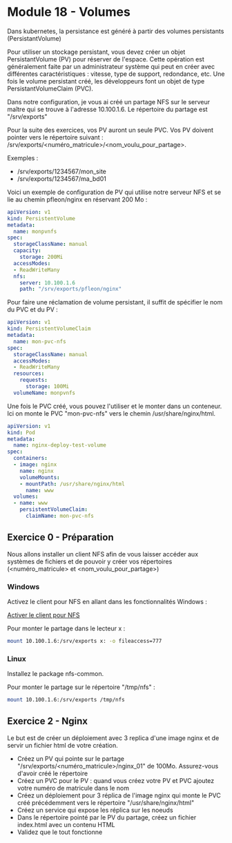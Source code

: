 # Module 18 - Volumes

Dans kubernetes, la persistance est généré à partir des volumes persistants (PersistantVolume)

Pour utiliser un stockage persistant, vous devez créer un objet PersistantVolume (PV) pour réserver de l'espace. Cette opération est généralement faite par un administrateur système qui peut en créer avec différentes caractéristiques : vitesse, type de support, redondance, etc. Une fois le volume persistant créé, les développeurs font un objet de type PersistantVolumeClaim (PVC).

Dans notre configuration, je vous ai créé un partage NFS sur le serveur maître qui se trouve à l'adresse 10.100.1.6. Le répertoire du partage est "/srv/exports"

Pour la suite des exercices, vos PV auront un seule PVC. Vos PV doivent pointer vers le répertoire suivant : /srv/exports/<numéro_matricule>/<nom_voulu_pour_partage>.

Exemples :

- /srv/exports/1234567/mon_site
- /srv/exports/1234567/ma_bd01

Voici un exemple de configuration de PV qui utilise notre serveur NFS et se lie au chemin pfleon/nginx en réservant 200 Mo :

```yaml
apiVersion: v1
kind: PersistentVolume
metadata:
  name: monpvnfs
spec:
  storageClassName: manual
  capacity:
    storage: 200Mi
  accessModes:
  - ReadWriteMany
  nfs:
    server: 10.100.1.6
    path: "/srv/exports/pfleon/nginx"
```

Pour faire une réclamation de volume persistant, il suffit de spécifier le nom du PVC et du PV :

```yaml
apiVersion: v1
kind: PersistentVolumeClaim
metadata:
  name: mon-pvc-nfs
spec:
  storageClassName: manual
  accessModes:
  - ReadWriteMany
  resources:
    requests:
      storage: 100Mi
  volumeName: monpvnfs
```

Une fois le PVC créé, vous pouvez l'utiliser et le monter dans un conteneur. Ici on monte le PVC "mon-pvc-nfs" vers le chemin /usr/share/nginx/html.

```yaml
apiVersion: v1
kind: Pod
metadata:
  name: nginx-deploy-test-volume
spec:
  containers:
  - image: nginx
    name: nginx
    volumeMounts:
    - mountPath: /usr/share/nginx/html
      name: www
  volumes:
  - name: www
    persistentVolumeClaim:
      claimName: mon-pvc-nfs
```

## Exercice 0 - Préparation

Nous allons installer un client NFS afin de vous laisser accéder aux systèmes de fichiers et de pouvoir y créer vos répertoires (<numéro_matricule> et <nom_voulu_pour_partage>)

### Windows

Activez le client pour NFS en allant dans les fonctionnalités Windows :

[Activer le client pour NFS](img/windows_install_nfs_client.png)

Pour monter le partage dans le lecteur x :

```bash
mount 10.100.1.6:/srv/exports x: -o fileaccess=777
```

### Linux

Installez le package nfs-common.

Pour monter le partage sur le répertoire "/tmp/nfs" :

```bash
mount 10.100.1.6:/srv/exports /tmp/nfs
```

## Exercice 2 - Nginx

Le but est de créer un déploiement avec 3 replica d'une image nginx et de servir un fichier html de votre création.

- Créez un PV qui pointe sur le partage "/srv/exports/<numéro_matricule>/nginx_01" de 100Mo. Assurez-vous d'avoir créé le répertoire
- Créez un PVC pour le PV : quand vous créez votre PV et PVC ajoutez votre numéro de matricule dans le nom
- Créez un déploiement pour 3 réplica de l'image nginx qui monte le PVC créé précédemment vers le répertoire "/usr/share/nginx/html"
- Créez un service qui expose les réplica sur les noeuds
- Dans le répertoire pointé par le PV du partage, créez un fichier index.html avec un contenu HTML
- Validez que le tout fonctionne
